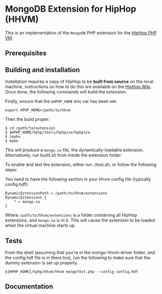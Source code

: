 MongoDB Extension for HipHop (HHVM)
==================================

This is an implementation of the `MongoDB` PHP extension for the [HipHop PHP VM][fb-hphp].

## Prerequisites

## Building and installation

Installation requires a copy of HipHop to be **built from source** on the local machine, instructions
on how to do this are available on the [HipHop Wiki][fb-wiki]. Once done, the following commands
will build the extension.

Firstly, ensure that the `$HPHP_HOME` env var has been set:

~~~
export HPHP_HOME=/path/to/hhvm
~~~~

Then the build proper:

~~~
$ cd /path/to/extension
$ $HPHP_HOME/hphp/tools/hphpize/hphpize
$ cmake .
$ make
~~~

This will produce a `mongo.so` file, the dynamically-loadable extension. Alternatively, run build.sh from inside the extension folder.

To enable and test the extension, either run ./test.sh, or follow the following steps:

You need to have the following section in your hhvm config file (typically config.hdf):

~~~
DynamicExtensionPath = /path/to/hhvm/extensions
DynamicExtensions {
	* = mongo.so
}
~~~

Where `/path/to/hhvm/extensions` is a folder containing all HipHop extensions, and `mongo.so` is in
it. This will cause the extension to be loaded when the virtual machine starts up.

## Tests
From the shell (assuming that you're in the mongo-hhvm-driver folder, and the config.hdf file is in there too), run the following to make sure that the dummy extension is set up properly.

~~~
${HPHP_HOME}/hphp/hhvm/hhvm mongoTest.php --config config.hdf
~~~

## Documentation

[fb-hphp]: https://github.com/facebook/hhvm "HipHop PHP"
[fb-wiki]: https://github.com/facebook/hhvm/wiki "HipHop Wiki"
